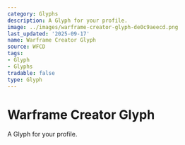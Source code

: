 ```yaml
---
category: Glyphs
description: A Glyph for your profile.
image: ../images/warframe-creator-glyph-de0c9aeecd.png
last_updated: '2025-09-17'
name: Warframe Creator Glyph
source: WFCD
tags:
- Glyph
- Glyphs
tradable: false
type: Glyph
---
```


# Warframe Creator Glyph

A Glyph for your profile.

